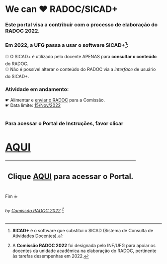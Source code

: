 # We can &#10084; RADOC/SICAD+
### Este portal visa a contribuir com o processo de elaboração do RADOC 2022.

### Em 2022, a UFG passa a usar o software **SICAD+**[^1]:<br>
&#x26BE; O SICAD+ é utilizado pelo docente APENAS para **consultar o conteúdo** do RADOC.<br>
&#x26BE; Não é possível alterar o conteúdo do RADOC via a _interface_ de usuário do SICAD+.

### Atividade em andamento:
&#x261B; Alimentar e [enviar o RADOC](./doc/x-radoc-envio-1.md) para a Comissão.<br>
&#x261B; Data limite: <ins>15/Nov/2022</ins><br><br>

### Para acessar o Portal de Instruções, favor clicar [<H1>AQUI</H1>](./doc/painel.md#painel-visao-geral/)

|<H2>Clique [AQUI](./doc/painel.md#painel-visao-geral/) para acessar o Portal.</H2>|
|-|

Fim	&#9749;
###### *by [Comissão RADOC 2022](./doc/x-index.md#comissão-radoc-2022)* [^2]
[^1]: **SICAD+** é o software que substitui o SICAD (Sistema de Consulta de Atividades Docentes).
[^2]: A **Comissão RADOC 2022** foi designada pelo INF/UFG para apoiar os docentes da unidade acadêmica na elaboração do RADOC, pertinente às tarefas desempenhas em 2022.
